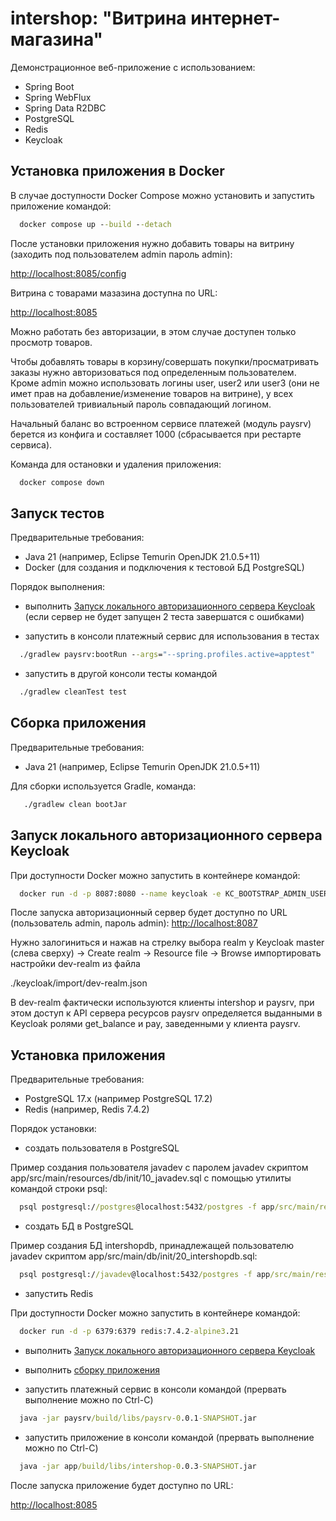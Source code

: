 # intershop: "Витрина интернет-магазина"

Демонстрационное веб-приложение с использованием:
- Spring Boot
- Spring WebFlux
- Spring Data R2DBC
- PostgreSQL
- Redis
- Keycloak

## Установка приложения в Docker

В случае доступности Docker Compose можно установить и запустить приложение командой:

```cmd
  docker compose up --build --detach
```
После установки приложения нужно добавить товары на витрину (заходить под пользователем admin пароль admin):

[http://localhost:8085/config](http://localhost:8085/config)

Витрина с товарами мазазина доступна по URL:

[http://localhost:8085](http://localhost:8085)

Можно работать без авторизации, в этом случае доступен только просмотр товаров.

Чтобы добавлять товары в корзину/совершать покупки/просматривать заказы нужно авторизоваться под определенным пользователем. Кроме admin можно использовать логины user, user2 или user3 (они не имет прав на добавление/изменение товаров на витрине), у всех пользователей тривиальный пароль совпадающий логином.

Начальный баланс во встроенном сервисе платежей (модуль paysrv) берется из конфига и составляет 1000 (сбрасывается при рестарте сервиса).

Команда для остановки и удаления приложения:

```cmd
  docker compose down
```

## Запуск тестов

Предварительные требования:
- Java 21 (например, Eclipse Temurin OpenJDK 21.0.5+11)
- Docker (для создания и подключения к тестовой БД PostgreSQL)

Порядок выполнения:

- выполнить [Запуск локального авторизационного сервера Keycloak](#Запуск-локального-авторизационного-сервера-Keycloak)
  (если сервер не будет запущен 2 теста завершатся с ошибками)

- запустить в консоли платежный сервис для использования в тестах

```cmd
  ./gradlew paysrv:bootRun --args="--spring.profiles.active=apptest"
```

- запустить в другой консоли тесты командой

```cmd
  ./gradlew cleanTest test
```

## Сборка приложения

Предварительные требования:
- Java 21 (например, Eclipse Temurin OpenJDK 21.0.5+11)

Для сборки используется Gradle, команда:

```cmd
   ./gradlew clean bootJar
```

## Запуск локального авторизационного сервера Keycloak

При доступности Docker можно запустить в контейнере командой:

```cmd
  docker run -d -p 8087:8080 --name keycloak -e KC_BOOTSTRAP_ADMIN_USERNAME=admin -e KC_BOOTSTRAP_ADMIN_PASSWORD=admin quay.io/keycloak/keycloak:26.1.3 start-dev
```

После запуска авторизационный сервер будет доступно по URL (пользователь admin, пароль admin):
[http://localhost:8087](http://localhost:8087)

Нужно залогиниться и нажав на стрелку выбора realm у Keycloak master (слева сверху) -> Create realm -> Resource file -> Browse импортировать настройки dev-realm из файла

./keycloak/import/dev-realm.json

В dev-realm фактически используются клиенты intershop и paysrv, при этом доступ к API сервера ресурсов paysrv определяется выданными в Keycloak ролями get_balance и pay, заведенными у клиента paysrv.

## Установка приложения

Предварительные требования:
- PostgreSQL 17.x (например PostgreSQL 17.2)
- Redis (например, Redis 7.4.2)

Порядок установки:

- создать пользователя в PostgreSQL

Пример создания пользователя javadev с паролем javadev скриптом app/src/main/resources/db/init/10_javadev.sql с помощью утилиты командой строки psql:

```cmd
  psql postgresql://postgres@localhost:5432/postgres -f app/src/main/resources/db/init/10_javadev.sql
```

- создать БД в PostgreSQL

Пример создания БД intershopdb, принадлежащей пользователю javadev скриптом app/src/main/db/init/20_intershopdb.sql:

```cmd
  psql postgresql://javadev@localhost:5432/postgres -f app/src/main/resources/db/init/20_intershopdb.sql
```

- запустить Redis

При доступности Docker можно запустить в контейнере командой:

```cmd
  docker run -d -p 6379:6379 redis:7.4.2-alpine3.21
```

- выполнить [Запуск локального авторизационного сервера Keycloak](#Запуск-локального-авторизационного-сервера-Keycloak)

- выполнить [сборку приложения](#Сборка-приложения)

- запустить платежный сервис в консоли командой (прервать выполнение можно по Ctrl-C)

```cmd
  java -jar paysrv/build/libs/paysrv-0.0.1-SNAPSHOT.jar
```

- запустить приложение в консоли командой (прервать выполнение можно по Ctrl-C)

```cmd
  java -jar app/build/libs/intershop-0.0.3-SNAPSHOT.jar
```

После запуска приложение будет доступно по URL:

[http://localhost:8085](http://localhost:8085)
